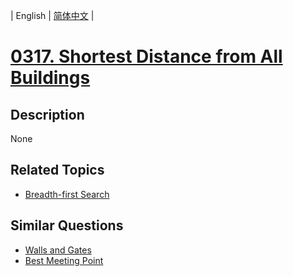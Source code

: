 
| English | [简体中文](README.md) |
# [0317. Shortest Distance from All Buildings](https://leetcode-cn.com/problems/shortest-distance-from-all-buildings/)
## Description
None
## Related Topics
- [Breadth-first Search](https://leetcode-cn.com/tag/breadth-first-search)
## Similar Questions
- [Walls and Gates](../walls-and-gates/README_EN.md)
- [Best Meeting Point](../best-meeting-point/README_EN.md)
